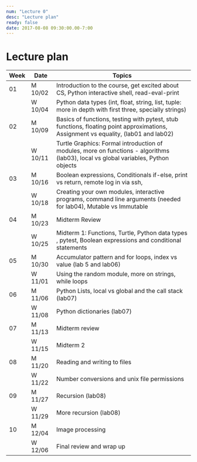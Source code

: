 ```yaml
---
num: "Lecture 0"
desc: "Lecture plan"
ready: false
date: 2017-08-08 09:30:00.00-7:00
---
```



# Lecture plan 

|   Week |  Date   |  Topics |
|--------|-------- | ------- |
|    01   | M 10/02 |  Introduction to the course, get excited about CS, Python interactive shell, read-eval-print|
|         | W 10/04 |  Python data types (int, float, string, list, tuple: more in depth with first three, specially strings)  |
|    02   | M 10/09 |   Basics of functions,  testing with pytest, stub functions,  floating point approximations, Assignment vs equality,  (lab01 and lab02) |
|         | W 10/11 |  Turtle Graphics: Formal introduction of modules,  more on functions -  algorithms (lab03), local vs global variables, Python objects|
|    03   | M 10/16 |  Boolean expressions, Conditionals if-else, print vs return, remote log in via ssh, |
|         | W 10/18 |  Creating your own modules, interactive programs, command line arguments (needed for lab04), Mutable vs Immutable |
|    04   | M 10/23 |  Midterm Review  |
|         | W 10/25 | Midterm 1: Functions, Turtle, Python data types , pytest, Boolean expressions and conditional statements  |
|    05   | M 10/30 |  Accumulator pattern and for loops, index vs value   (lab 5 and lab06)    |
|         | W 11/01 | Using the random module, more on strings, while loops     |
|    06   | M 11/06 |    Python Lists, local vs global and the call stack   (lab07) |
|         | W 11/08 |    Python dictionaries   (lab07)  |
|    07   | M 11/13 |     Midterm review    |
|         | W 11/15 | Midterm 2         |
|    08   | M 11/20 |   Reading and writing to files      |
|         | W 11/22 |   Number conversions and unix file permissions      |
|    09   | M 11/27 |   Recursion  (lab08)    |
|         | W 11/29 |   More recursion  (lab08)   |
|    10   | M 12/04 |   Image processing       |
|         | W 12/06 |  Final review and wrap up       |



